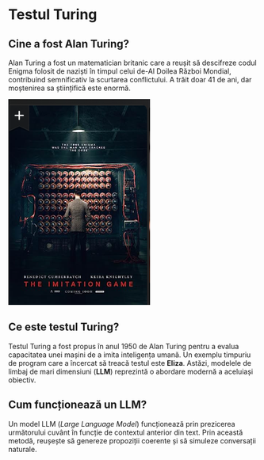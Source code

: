 # Testul Turing

## Cine a fost Alan Turing?

Alan Turing a fost un matematician britanic care a reușit să descifreze codul Enigma folosit de naziști în timpul celui de-Al Doilea Război Mondial, contribuind semnificativ la scurtarea conflictului. A trăit doar 41 de ani, dar moștenirea sa științifică este enormă.

![Imitation](https://github.com/adavidoaiei/Prezentare-master/raw/main/immitation.png)

## Ce este testul Turing?

Testul Turing a fost propus în anul 1950 de Alan Turing pentru a evalua capacitatea unei mașini de a imita inteligența umană. Un exemplu timpuriu de program care a încercat să treacă testul este **Eliza**. Astăzi, modelele de limbaj de mari dimensiuni (**LLM**) reprezintă o abordare modernă a aceluiași obiectiv.

## Cum funcționează un LLM?

Un model LLM (*Large Language Model*) funcționează prin prezicerea următorului cuvânt în funcție de contextul anterior din text. Prin această metodă, reușește să genereze propoziții coerente și să simuleze conversații naturale.

